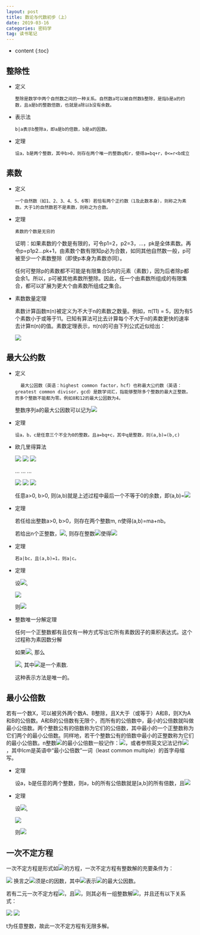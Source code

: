 ```yaml
---
layout: post
title: 数论与代数初步（上）
date: 2019-03-16
categories: 密码学
tag: 读书笔记
---
```


* content
{:toc}

## 整除性

- 定义

      整除是数学中两个自然数之间的一种关系。自然数a可以被自然数b整除，是指b是a的约数，且a是b的整数倍数，也就是a除以b没有余数。

- 表示法

      b|a表示b整除a，即a是b的倍数，b是a的因数。

- 定理

      设a，b是两个整数，其中b>0，则存在两个唯一的整数q和r，使得a=bq+r，0<=r<b成立

## 素数

- 定义

      一个自然数（如1、2、3、4、5、6等）若恰有两个正约数（1及此数本身），则称之为素数。大于1的自然数若不是素数，则称之为合数。

- 定理

      素数的个数是无穷的

    证明：如果素数的个数是有限的，可令p1=2，p2=3，...，pk是全体素数。再令p=p1p2...pk+1，由素数个数有限知p必为合数，如同其他自然数一般，p可被至少一个素数整除（即使p本身为素数亦同）。

    任何可整除p的素数都不可能是有限集合S内的元素（素数），因为后者除p都会余1。所以，p可被其他素数所整除。因此，任一个由素数所组成的有限集合，都可以扩展为更大个由素数所组成之集合。

- 素数数量定理

    素数计算函数π(n)被定义为不大于n的素数之数量。例如，π(11) = 5，因为有5个素数小于或等于11。已知有算法可比去计算每个不大于n的素数更快的速率去计算π(n)的值。素数定理表示，π(n)的可由下列公式近似给出：

    <img src="https://latex.codecogs.com/png.latex? \pi(n) \approx \frac n {\ln n} ">

## 最大公约数

- 定义

        最大公因数（英语：highest common factor，hcf）也称最大公约数（英语：greatest common divisor，gcd）是数学词汇，指能够整除多个整数的最大正整数。而多个整数不能都为零。例如8和12的最大公因数为4。
        
    整数序列a的最大公因数可以记为<img src="https://latex.codecogs.com/png.latex?  (a_{1}, a_{2},... , a_{n}) ">

- 定理

      设a，b，c是任意三个不全为0的整数。且a=bq+c，其中q是整数，则(a,b)=(b,c)

- 欧几里得算法
      
    <img src="https://latex.codecogs.com/png.latex? a=bq_1&plus;r_1,\,\,0<r_1<b">

    <img src="https://latex.codecogs.com/png.latex? b=r_1q_2+r_2,\,\,0<r_2<r_1 ">

    <img src="https://latex.codecogs.com/png.latex? r_1=r_2q_3+r_3,\,\,0<r_3<r_2 ">

    ...   ...   ...

    <img src="https://latex.codecogs.com/png.latex? r_{n-3}=r_{n-2}q_{n-1}+r_{n-1},\,\,0<r_{n-1}<r_{n-2} ">
      
    <img src="https://latex.codecogs.com/png.latex? r_{n-2}=r_{n-1}q_n+r_n,\,\,0<r_n<r_{n-1} ">

    <img src="https://latex.codecogs.com/png.latex? r_{n-1}=r_nq_{n+1}+r_{n+1},\,\,r_{n+1}=0 ">

    任意a>0, b>0, 则(a,b)就是上述过程中最后一个不等于0的余数，即(a,b)=<img src="https://latex.codecogs.com/png.latex?  r_n ">

- 定理

    若任给出整数a>0, b>0，则存在两个整数m, n使得(a,b)=ma+nb。

    若给出n个正整数，<img src="https://latex.codecogs.com/png.latex? a_1, a_2, ..., a_n">, 则存在整数<img src="https://latex.codecogs.com/png.latex? x_1, x_2, ..., x_n">使得<img src="https://latex.codecogs.com/png.latex? (a_1, a_2, ..., a_n)=a_1x_1+a_2x_2+...+a_nx_n">

- 定理

      若a|bc，且(a,b)=1，则a|c。

- 定理

    设<img src="https://latex.codecogs.com/png.latex? n>2, a_1>0, a_2>0, ... a_n>0">,
      
    <img src="https://latex.codecogs.com/png.latex? (a_1,a_2)=d_2, (d_2,a_3)=d_3, ..., (d_{n-2},a_{n-1})=d_{n-1}, (d_{n-1},a_{n})=d_{n}">

    则<img src="https://latex.codecogs.com/png.latex? (a_1, a_2, ..., a_n)=d_n">

- 整数唯一分解定理

    任何一个正整数都有且仅有一种方式写出它所有素数因子的乘积表达式。这个过程称为素因数分解

    如果<img src="https://latex.codecogs.com/png.latex?  {\displaystyle A\in \mathbb {N} ^{+}}">, 那么

    <img src="https://latex.codecogs.com/png.latex? {\displaystyle A=\prod _{i=1}^{n}p_{i}^{a_{i}}}">, 其中<img src="https://latex.codecogs.com/png.latex? p_{i} ">是一个素数.

    这种表示方法是唯一的。

## 最小公倍数

若有一个数X，可以被另外两个数A、B整除，且X大于（或等于）A和B，则X为A和B的公倍数。A和B的公倍数有无限个，而所有的公倍数中，最小的公倍数就叫做最小公倍数。两个整数公有的倍数称为它们的公倍数，其中最小的一个正整数称为它们两个的最小公倍数。同样地，若干个整数公有的倍数中最小的正整数称为它们的最小公倍数。n整数<img src="https://latex.codecogs.com/png.latex? a_1, a_2, \cdots , a_n">的最小公倍数一般记作：<img src="https://latex.codecogs.com/png.latex? [a_1, a_2, \cdots , a_n]">，或者参照英文记法记作<img src="https://latex.codecogs.com/png.latex? \operatorname{lcm}(a_1, a_2, \cdots , a_n)">，其中lcm是英语中“最小公倍数”一词（least common multiple）的首字母缩写。

- 定理

    设a，b是任意的两个整数，则a，b的所有公倍数就是[a,b]的所有倍数，且<img src="https://latex.codecogs.com/png.latex? [a,b]=\frac{ab}{(a,b)}">

- 定理

    设<img src="https://latex.codecogs.com/png.latex? n>2, a_1>0, a_2>0, ... a_n>0">,
      
    <img src="https://latex.codecogs.com/png.latex? [a_1,a_2]=d_2, [d_2,a_3]=d_3, ..., [d_{n-2},a_{n-1}]=d_{n-1}, [d_{n-1},a_{n}]=d_{n}">

    则<img src="https://latex.codecogs.com/png.latex? [a_1, a_2, ..., a_n]=d_n">

## 一次不定方程

一次不定方程是形式如<img src="https://latex.codecogs.com/png.latex? a_{1}x_{1}+a_{2}x_{2}+...+a_{n}x_{n}=c">的方程，一次不定方程有整数解的充要条件为：

<img src="https://latex.codecogs.com/png.latex? gcd(a_{1},...,a_{n})|c">
换言之<img src="https://latex.codecogs.com/png.latex? gcd(a_{1},...,a_{n})">须是c的因数，其中<img src="https://latex.codecogs.com/png.latex? gcd(a_{1},...,a_{n})">表示<img src="https://latex.codecogs.com/png.latex? a_{1},...,a_{n}">的最大公因数。

若有二元一次不定方程<img src="https://latex.codecogs.com/png.latex? ax+by=c">，且<img src="https://latex.codecogs.com/png.latex? {\displaystyle gcd(a,b)|c}">，则其必有一组整数解<img src="https://latex.codecogs.com/png.latex? x_{1},y_{1}">，并且还有以下关系式：

<img src="https://latex.codecogs.com/png.latex? x=x_{1}+[b/(a,b)]t">

<img src="https://latex.codecogs.com/png.latex? y=y_{1}-[a/(a,b)]t">

t为任意整数，故此一次不定方程有无限多解。

